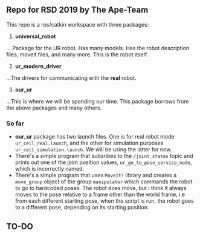 ## Repo for RSD 2019 by The Ape-Team
This repo is a ros/catkin workspace with three packages:
1. **universal_robot**

... Package for the UR robot. Has many models. Has the robot description files, moveit files, and many more. This is the robot itself.

2. **ur_modern_driver**

...The drivers for communicating with the **real** robot.

3. **our_ur**

...This is where we will be spending our time. This package borrows from the above packages and many others. 


### So far
- **our_ur** package has two launch files. One is for real robot mode `ur_cell_real.launch`, and the other for simulation purposes `ur_cell_simulation.launch`. We will be using the latter for now. 
- There's a simple program that subsribes to the `/joint_states` topic and prints out one of the joint position values, `ur_go_to_pose_service_node`, which is incorrectly named.
- There's a simple program that uses `MoveIt!` library and creates a `move_group` object of the group `manipulator` which commands the robot to go to hardcoded poses. The robot does move, but i think it always moves to the pose relative to a frame other than the world frame, i.e from each different starting pose, when the script is run, the robot goes to a different pose, depending on its starting position. 



## TO-DO

